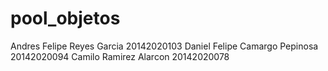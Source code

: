 # pool_objetos
Andres Felipe Reyes Garcia 20142020103 
Daniel Felipe Camargo Pepinosa 20142020094 
Camilo Ramirez Alarcon 20142020078
